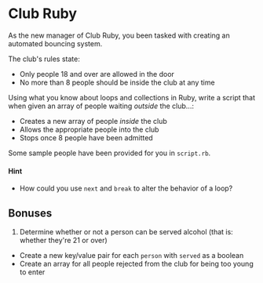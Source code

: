 # Club Ruby

As the new manager of Club Ruby, you been tasked with creating an automated bouncing system.

The club's rules state:

- Only people 18 and over are allowed in the door
- No more than 8 people should be inside the club at any time

Using what you know about loops and collections in Ruby, write a script that when given an array of people waiting *outside* the club...:

- Creates a new array of people *inside* the club
- Allows the appropriate people into the club
- Stops once 8 people have been admitted

Some sample people have been provided for you in `script.rb`.

#### Hint

- How could you use `next` and `break` to alter the behavior of a loop?

## Bonuses

1. Determine whether or not a person can be served alcohol (that is: whether they're 21 or over)
- Create a new key/value pair for each `person` with `served` as a boolean
- Create an array for all people rejected from the club for being too young to enter

